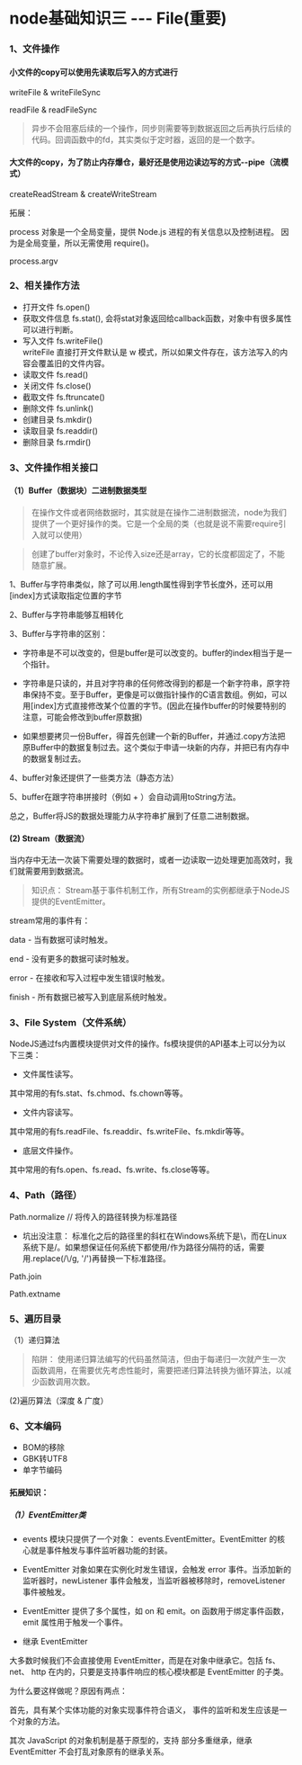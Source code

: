# node基础知识三 --- File(重要)

### 1、文件操作

#### 小文件的copy可以使用先读取后写入的方式进行
writeFile & writeFileSync

readFile & readFileSync

> 异步不会阻塞后续的一个操作，同步则需要等到数据返回之后再执行后续的代码。回调函数中的fd，其实类似于定时器，返回的是一个数字。
#### 大文件的copy，为了防止内存爆仓，最好还是使用边读边写的方式--pipe（流模式）

createReadStream & createWriteStream

拓展：

process 对象是一个全局变量，提供 Node.js 进程的有关信息以及控制进程。 因为是全局变量，所以无需使用 require()。

process.argv

### 2、相关操作方法

* 打开文件 fs.open()
* 获取文件信息 fs.stat(), 会将stat对象返回给callback函数，对象中有很多属性可以进行判断。
* 写入文件 fs.writeFile()  
writeFile 直接打开文件默认是 w 模式，所以如果文件存在，该方法写入的内容会覆盖旧的文件内容。
* 读取文件 fs.read()
* 关闭文件 fs.close()
* 截取文件 fs.ftruncate()
* 删除文件 fs.unlink()
* 创建目录 fs.mkdir()
* 读取目录 fs.readdir()
* 删除目录 fs.rmdir()
### 3、文件操作相关接口

#### （1）Buffer（数据块）二进制数据类型

> 在操作文件或者网络数据时，其实就是在操作二进制数据流，node为我们提供了一个更好操作的类。它是一个全局的类（也就是说不需要require引入就可以使用）

> 创建了buffer对象时，不论传入size还是array，它的长度都固定了，不能随意扩展。

1、Buffer与字符串类似，除了可以用.length属性得到字节长度外，还可以用[index]方式读取指定位置的字节

2、Buffer与字符串能够互相转化

3、Buffer与字符串的区别：
* 字符串是不可以改变的，但是buffer是可以改变的。buffer的index相当于是一个指针。

* 字符串是只读的，并且对字符串的任何修改得到的都是一个新字符串，原字符串保持不变。至于Buffer，更像是可以做指针操作的C语言数组。例如，可以用[index]方式直接修改某个位置的字节。(因此在操作buffer的时候要特别的注意，可能会修改到buffer原数据)

* 如果想要拷贝一份Buffer，得首先创建一个新的Buffer，并通过.copy方法把原Buffer中的数据复制过去。这个类似于申请一块新的内存，并把已有内存中的数据复制过去。

4、buffer对象还提供了一些类方法（静态方法）

5、buffer在跟字符串拼接时（例如 + ）会自动调用toString方法。

总之，Buffer将JS的数据处理能力从字符串扩展到了任意二进制数据。

#### (2) Stream（数据流）

当内存中无法一次装下需要处理的数据时，或者一边读取一边处理更加高效时，我们就需要用到数据流。

>知识点： Stream基于事件机制工作，所有Stream的实例都继承于NodeJS提供的EventEmitter。

stream常用的事件有：

data - 当有数据可读时触发。

end - 没有更多的数据可读时触发。

error - 在接收和写入过程中发生错误时触发。

finish - 所有数据已被写入到底层系统时触发。

### 3、File System（文件系统）

NodeJS通过fs内置模块提供对文件的操作。fs模块提供的API基本上可以分为以下三类：

* 文件属性读写。

其中常用的有fs.stat、fs.chmod、fs.chown等等。

* 文件内容读写。

其中常用的有fs.readFile、fs.readdir、fs.writeFile、fs.mkdir等等。

* 底层文件操作。

其中常用的有fs.open、fs.read、fs.write、fs.close等等。


### 4、Path（路径）
Path.normalize // 将传入的路径转换为标准路径

* 坑出没注意： 标准化之后的路径里的斜杠在Windows系统下是\，而在Linux系统下是/。如果想保证任何系统下都使用/作为路径分隔符的话，需要用.replace(/\\/g, '/')再替换一下标准路径。

Path.join

Path.extname


### 5、遍历目录

（1）递归算法

> 陷阱： 使用递归算法编写的代码虽然简洁，但由于每递归一次就产生一次函数调用，在需要优先考虑性能时，需要把递归算法转换为循环算法，以减少函数调用次数。

(2)遍历算法（深度 & 广度）

### 6、文本编码
* BOM的移除
* GBK转UTF8
* 单字节编码








#### 拓展知识：
##### （1）EventEmitter类
* events 模块只提供了一个对象： events.EventEmitter。EventEmitter 的核心就是事件触发与事件监听器功能的封装。

* EventEmitter 对象如果在实例化时发生错误，会触发 error 事件。当添加新的监听器时，newListener 事件会触发，当监听器被移除时，removeListener 事件被触发。

* EventEmitter 提供了多个属性，如 on 和 emit。on 函数用于绑定事件函数，emit 属性用于触发一个事件。

* 继承 EventEmitter

大多数时候我们不会直接使用 EventEmitter，而是在对象中继承它。包括 fs、net、 http 在内的，只要是支持事件响应的核心模块都是 EventEmitter 的子类。

为什么要这样做呢？原因有两点：

首先，具有某个实体功能的对象实现事件符合语义， 事件的监听和发生应该是一个对象的方法。

其次 JavaScript 的对象机制是基于原型的，支持 部分多重继承，继承 EventEmitter 不会打乱对象原有的继承关系。

